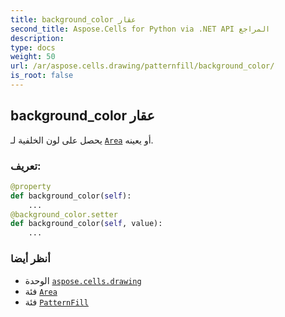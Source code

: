 ```yaml
---
title: background_color عقار
second_title: Aspose.Cells for Python via .NET API المراجع
description:
type: docs
weight: 50
url: /ar/aspose.cells.drawing/patternfill/background_color/
is_root: false
---
```

##  background_color عقار

يحصل على لون الخلفية لـ [`Area`](/cells/python-net/ar/aspose.cells.drawing/area) أو يعينه.
###  تعريف:
```python
@property
def background_color(self):
    ...
@background_color.setter
def background_color(self, value):
    ...
```

###  أنظر أيضا
* الوحدة [`aspose.cells.drawing`](../../)
* فئة [`Area`](/cells/python-net/ar/aspose.cells.drawing/area)
* فئة [`PatternFill`](/cells/python-net/ar/aspose.cells.drawing/patternfill)

